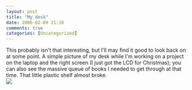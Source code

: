 ```yaml
---
layout: post
title: "My desk"
date: 2006-02-09 21:16
comments: true
categories: [Uncategorized]
---
```

This probably isn't that interesting, but I'll may find it good to look back on at some point.  A simple picture of my desk while I'm working on a project on the laptop and the right screen (I just got the LCD for Christmas); you can also see the massive queue of books I needed to get through at that time.  That little plastic shelf almost broke.
<img src="http://dinomite.net/2006/02/desk.jpg" class="mt-image-center" style="text-align: center; display: block; margin: 0 auto 20px;" />
